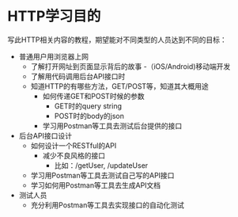 # HTTP学习目的

写此HTTP相关内容的教程，期望能对不同类型的人员达到不同的目标：

- 普通用户用浏览器上网
  - 了解打开网址到页面显示背后的故事
-（iOS/Android\)移动端开发
  - 了解用代码调用后台API接口时
  - 知道HTTP的有哪些方法，GET/POST等，知道其大概用途
    - 如何传递GET和POST时候的参数
      - GET时的query string
      - POST时的body的json
    - 学习用Postman等工具去测试后台提供的接口
- 后台API接口设计
  - 如何设计一个RESTful的API
    - 减少不良风格的接口
      - 比如：/getUser, /updateUser
  - 学习用Postman等工具去测试自己写的API接口
  - 学习如何用Postman等工具去生成API文档
- 测试人员
  - 充分利用Postman等工具去实现接口的自动化测试



